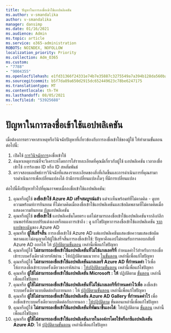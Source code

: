```yaml
---
title: ปัญหาในการลงชื่อเข้าใช้แอปพลิเคชัน
ms.author: v-smandalika
author: v-smandalika
manager: dansimp
ms.date: 01/16/2021
ms.audience: Admin
ms.topic: article
ms.service: o365-administration
ROBOTS: NOINDEX, NOFOLLOW
localization_priority: Priority
ms.collection: Adm_O365
ms.custom:
- "7788"
- "9004355"
ms.openlocfilehash: e1fd31366f24331e74b7e35887c3275549a7a394b128da560ba7a76437979553
ms.sourcegitcommit: b5f7da89a650d2915dc652449623c78be6247175
ms.translationtype: MT
ms.contentlocale: th-TH
ms.lasthandoff: 08/05/2021
ms.locfileid: "53925688"
---
```

# <a name="issues-signing-in-to-applications"></a>ปัญหาในการลงชื่อเข้าใช้แอปพลิเคชัน

เมื่อต้องการตรวจหาสาเหตุหรือวินิจฉัยปัญหาที่เกี่ยวข้องกับการลงชื่อเข้าใช้ของผู้ใช้ ให้ทําตามขั้นตอนต่อไปนี้:

1. เปิดใช้ [การวินิจฉัยการ](https://ms.portal.azure.com/#blade/Microsoft_AAD_IAM/ActiveDirectoryMenuBlade/diagnose/symptomId/ms_aad_dxp_signin_caDiagnoseAndSolveSummarySymptom)ลงชื่อเข้าใช้
2. ค้นหาเหตุการณ์ที่จะวิเคราะห์โดยการใส่รายละเอียดที่คุณมีเกี่ยวกับผู้ใช้ แอปพลิเคชัน เวลาลงชื่อเข้าใช้ การร้องขอ ID หรือ ID สหสัมพันธ์
3. ตรวจสอบผลลัพธ์การวินิจฉัยที่แสดงรายละเอียดของสิ่งที่เกิดขึ้นและการดําเนินการที่คุณสามารถดําเนินการเพื่อเปลี่ยนแปลงได้ ถ้ามีการเปลี่ยนแปลงใดๆ ที่มีการเปลี่ยนแปลง

ต่อไปนี้คือปัญหาทั่วไปที่คุณอาจพบเมื่อลงชื่อเข้าใช้แอปพลิเคชัน:

1. คุณหรือผู้ใช้ **ลงชื่อเข้าใช้ Azure AD เสร็จสมบูรณ์แล้ว** แต่จะเห็นพร้อมท์ที่ไม่คาดคิด - ดูบทความพร้อมท์การยินยอม [](https://docs.microsoft.com/azure/active-directory/manage-apps/application-sign-in-unexpected-user-consent-prompt)ที่ไม่คาดคิดเมื่อลงชื่อเข้าใช้แอปพลิเคชันและข้อผิดพลาดที่ไม่คาดคิดเมื่อแสดงความยินยอม [กับ](https://docs.microsoft.com/azure/active-directory/manage-apps/application-sign-in-unexpected-user-consent-error)แอปพลิเคชัน
2. คุณหรือผู้ใช้ **ลงชื่อเข้าใช้** แอปพลิเคชันโดยตรง แต่ไม่สามารถลงชื่อเข้าใช้แอปพลิเคชันจากลิงก์ลึกบนพอร์ทัลแบบปรับแต่งเองหรือแผงการเข้าถึง : ดู แก้ไขปัญหาการลงชื่อเข้าใช้แอปพลิเคชัน [จากแอปของฉัน](https://docs.microsoft.com/azure/active-directory/manage-apps/application-sign-in-other-problem-access-panel)ของ Azure AD
3. คุณหรือ **ผู้ใช้เสร็จสิ้น** การลงชื่อเข้าใช้ Azure AD แต่แอปพลิเคชันแสดงข้อความแสดงข้อผิดพลาดและไม่อนุญาตให้ผู้ใช้เสร็จสิ้นการลงชื่อเข้าใช้: ปัญหาคือแอปไม่ยอมรับการตอบกลับที่ Azure AD ออกให้ ให้ [ปฏิบัติตามขั้นตอน](https://docs.microsoft.com/azure/active-directory/application-sign-in-problem-application-error) เหล่านี้เพื่อแก้ไขปัญหา
4. คุณหรือผู้ใช้ **ไม่สามารถลงชื่อเข้าใช้แอปพลิเคชันที่ไม่ใช่แกลเลอรีที่** กําหนดค่าไว้สําหรับการลงชื่อเข้าระบบครั้งเดียวด้วยรหัสผ่าน : ให้ปฏิบัติตามแนวทาง [ในขั้นตอน](https://docs.microsoft.com/azure/active-directory/manage-apps/troubleshoot-password-based-sso) เหล่านี้เพื่อแก้ไขปัญหา
5. คุณหรือผู้ใช้ **ไม่สามารถลงชื่อเข้าใช้แอปพลิเคชันแกลเลอรี Azure AD ที่กําหนดค่า** ไว้เพื่อให้การลงชื่อเข้าระบบครั้งเดียวของรหัสผ่าน : [ให้ปฏิบัติตามขั้นตอน](https://docs.microsoft.com/azure/active-directory/manage-apps/troubleshoot-password-based-sso) เหล่านี้เพื่อแก้ไขปัญหา
6. คุณหรือ **ผู้ใช้ไม่สามารถลงชื่อเข้าใช้แอปพลิเคชัน Microsoft : ให้** ปฏิบัติตาม [ขั้นตอน](https://docs.microsoft.com/azure/active-directory/manage-apps/application-sign-in-problem-first-party-microsoft) เหล่านี้เพื่อแก้ไขปัญหา
7. คุณหรือ **ผู้ใช้ไม่สามารถลงชื่อเข้าใช้แอปพลิเคชันที่ไม่ใช่แกลเลอรีที่กําหนดค่าไว้เพื่อ** ลงชื่อเข้าระบบครั้งเดียวแบบติดต่อกับภายนอก : ให้ [ปฏิบัติตามขั้นตอน](https://docs.microsoft.com/azure/active-directory/application-sign-in-problem-federated-sso-non-gallery) เหล่านี้เพื่อแก้ไขปัญหา
8. คุณหรือ **ผู้ใช้ไม่สามารถลงชื่อเข้าใช้แอปพลิเคชัน Azure AD Gallery ที่กําหนดค่าไว้** เพื่อลงชื่อเข้าระบบครั้งเดียวแบบติดต่อกับภายนอก : [ให้ปฏิบัติตาม](https://docs.microsoft.com/azure/active-directory/manage-apps/application-sign-in-problem-federated-sso-gallery) ขั้นตอนเหล่านี้เพื่อแก้ไขปัญหา
9. คุณหรือผู้ใช้ **ไม่สามารถลงชื่อเข้าใช้แอปพลิเคชันที่พัฒนาขึ้นเองได้**: ให้ปฏิบัติตาม [ขั้นตอน](https://docs.microsoft.com/azure/active-directory/manage-apps/application-sign-in-problem-federated-sso-gallery) เหล่านี้เพื่อแก้ไขปัญหา
10. คุณหรือ **ผู้ใช้ไม่สามารถลงชื่อเข้าใช้แอปพลิเคชันภายในองค์กรโดยใช้พร็อกซีแอปพลิเคชัน Azure AD**: ให้ [ปฏิบัติตามขั้นตอน](https://docs.microsoft.com/azure/active-directory/manage-apps/application-sign-in-problem-on-premises-application-proxy) เหล่านี้เพื่อแก้ไขปัญหา

